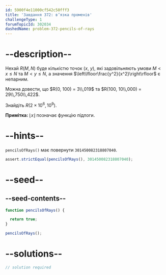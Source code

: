 ```yaml
---
id: 5900f4e11000cf542c50fff3
title: 'Завдання 372: в’язка променів'
challengeType: 1
forumTopicId: 302034
dashedName: problem-372-pencils-of-rays
---
```


# --description--

Нехай $R(M, N)$ буде кількістю точок ($x$, $y$), які задовільняють умови $M \lt x \le N$ та $M \lt y \le N$, а значення $\left\lfloor\frac{y^2}{x^2}\right\rfloor$ є непарним.

Можна довести, що $R(0, 100) = 3\\,019$ та $R(100, 10\\,000) = 29\\,750\\,422$.

Знайдіть $R(2 \times {10}^6, {10}^9)$.

**Примітка:** $\lfloor x\rfloor$ позначає функцію підлоги.

# --hints--

`pencilsOfRays()` має повернути `301450082318807040`.

```js
assert.strictEqual(pencilsOfRays(), 301450082318807040);
```

# --seed--

## --seed-contents--

```js
function pencilsOfRays() {

  return true;
}

pencilsOfRays();
```

# --solutions--

```js
// solution required
```
